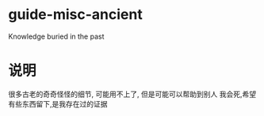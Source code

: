 # guide-misc-ancient
Knowledge buried in the past

# 说明

很多古老的奇奇怪怪的细节, 可能用不上了, 但是可能可以帮助到别人
我会死,希望有些东西留下,是我存在过的证据
